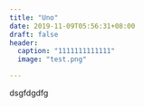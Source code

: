 ```yaml
---
title: "Uno"
date: 2019-11-09T05:56:31+08:00
draft: false
header:
  caption: "1111111111111"
  image: "test.png"

---
```

dsgfdgdfg

